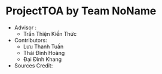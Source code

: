 # ProjectTOA by Team NoName

- Advisor :
  - Trần Thiện Kiến Thức
- Contributors:
  - Lưu Thanh Tuấn
  - Thái Đình Hoàng
  - Đại Đình Khang
- Sources Credit:
